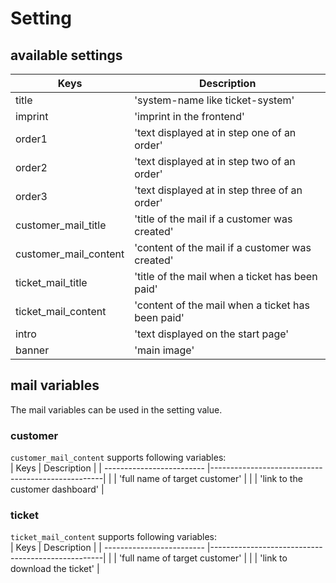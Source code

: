 # Setting

## available settings

| Keys                      | Description                                       |
| ------------------------- |---------------------------------------------------|
| title                     | 'system-name like ticket-system'                  |
| imprint                   | 'imprint in the frontend'                         |
| order1                    | 'text displayed at in step one of an order'       |
| order2                    | 'text displayed at in step two of an order'       |
| order3                    | 'text displayed at in step three of an order'     |
| customer_mail_title       | 'title of the mail if a customer was created'     |
| customer_mail_content     | 'content of the mail if a customer was created'   |
| ticket_mail_title         | 'title of the mail when a ticket has been paid'   |
| ticket_mail_content       | 'content of the mail when a ticket has been paid' |
| intro                     | 'text displayed on the start page'                |
| banner                    | 'main image'                                      |

## mail variables

The mail variables can be used in the setting value.  

### customer

`customer_mail_content` supports following variables:  
| Keys                      | Description                                       |
| ------------------------- |---------------------------------------------------|
| <name>                    | 'full name of target customer'                    |
| <customer>                | 'link to the customer dashboard'                  |

### ticket

`ticket_mail_content` supports following variables:  
| Keys                      | Description                                       |
| ------------------------- |---------------------------------------------------|
| <name>                    | 'full name of target customer'                    |
| <download>                | 'link to download the ticket'                     |
